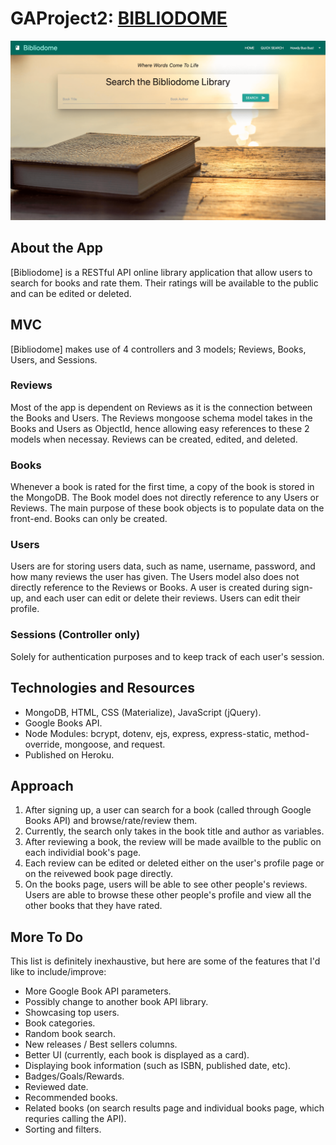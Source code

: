 # GAProject2: [BIBLIODOME](https://bibliodome.herokuapp.com/)

![Screenshot of the Bibliodome Library](https://raw.githubusercontent.com/zqlimy17/bibliodome/master/bibliodome-homepage.png)

## About the App

[Bibliodome] is a RESTful API online library application that allow users to search for books and rate them. Their ratings will be available to the public and can be edited or deleted.

## MVC
[Bibliodome] makes use of 4 controllers and 3 models; Reviews, Books, Users, and Sessions.

### Reviews
Most of the app is dependent on Reviews as it is the connection between the Books and Users. The Reviews mongoose schema model takes in the Books and Users as ObjectId, hence allowing easy references to these 2 models when necessay. Reviews can be created, edited, and deleted. 

### Books
Whenever a book is rated for the first time, a copy of the book is stored in the MongoDB. The Book model does not directly reference to any Users or Reviews. The main purpose of these book objects is to populate data on the front-end. Books can only be created. 

### Users
Users are for storing users data, such as name, username, password, and how many reviews the user has given. The Users model also does not directly reference to the Reviews or Books. A user is created during sign-up, and each user can edit or delete their reviews. Users can edit their profile. 

### Sessions (Controller only)
Solely for authentication purposes and to keep track of each user's session.


## Technologies and Resources
- MongoDB, HTML, CSS (Materialize), JavaScript (jQuery).
- Google Books API. 
- Node Modules: bcrypt, dotenv, ejs, express, express-static, method-override, mongoose, and request. 
- Published on Heroku.

## Approach 
1. After signing up, a user can search for a book (called through Google Books API) and browse/rate/review them. 
2. Currently, the search only takes in the book title and author as variables. 
3. After reviewing a book, the review will be made availble to the public on each individial book's page. 
4. Each review can be edited or deleted either on the user's profile page or on the reivewed book page directly. 
5. On the books page, users will be able to see other people's reviews. Users are able to browse these other people's profile and view all the other books that they have rated. 

## More To Do
This list is definitely inexhaustive, but here are some of the features that I'd like to include/improve:

- More Google Book API parameters.
- Possibly change to another book API library. 
- Showcasing top users. 
- Book categories. 
- Random book search. 
- New releases / Best sellers columns. 
- Better UI (currently, each book is displayed as a card). 
- Displaying book information (such as ISBN, published date, etc). 
- Badges/Goals/Rewards.
- Reviewed date. 
- Recommended books.
- Related books (on search results page and individual books page, which requries calling the API). 
- Sorting and filters.
